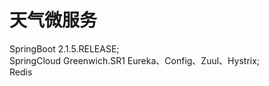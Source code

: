 # 天气微服务
SpringBoot 2.1.5.RELEASE;  
SpringCloud Greenwich.SR1 Eureka、Config、Zuul、Hystrix;  
Redis  

